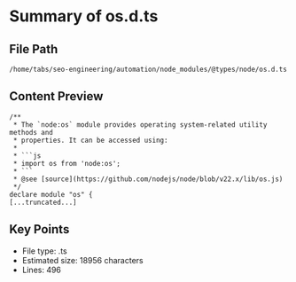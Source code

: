 # Summary of os.d.ts
  
## File Path
`/home/tabs/seo-engineering/automation/node_modules/@types/node/os.d.ts`

## Content Preview
```
/**
 * The `node:os` module provides operating system-related utility methods and
 * properties. It can be accessed using:
 *
 * ```js
 * import os from 'node:os';
 * ```
 * @see [source](https://github.com/nodejs/node/blob/v22.x/lib/os.js)
 */
declare module "os" {
[...truncated...]
```

## Key Points
- File type: .ts
- Estimated size: 18956 characters
- Lines: 496
